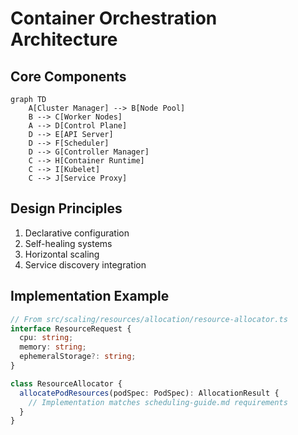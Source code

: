 # Container Orchestration Architecture

## Core Components
```mermaid
graph TD
    A[Cluster Manager] --> B[Node Pool]
    B --> C[Worker Nodes]
    A --> D[Control Plane]
    D --> E[API Server]
    D --> F[Scheduler]
    D --> G[Controller Manager]
    C --> H[Container Runtime]
    C --> I[Kubelet]
    C --> J[Service Proxy]
```

## Design Principles
1. Declarative configuration
2. Self-healing systems
3. Horizontal scaling
4. Service discovery integration

## Implementation Example
```typescript
// From src/scaling/resources/allocation/resource-allocator.ts
interface ResourceRequest {
  cpu: string;
  memory: string;
  ephemeralStorage?: string;
}

class ResourceAllocator {
  allocatePodResources(podSpec: PodSpec): AllocationResult {
    // Implementation matches scheduling-guide.md requirements
  }
}
